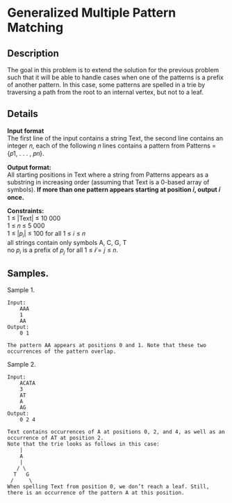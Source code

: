 # Generalized Multiple Pattern Matching

## Description 
The goal in this problem is to extend the solution for the previous problem such that it will be able to handle cases when one of the patterns is a prefix of another pattern. In this case, some patterns are spelled in a trie by traversing a path from the root to an internal vertex, but not to a leaf.


## Details
**Input format**<br> 
The first line of the input contains a string Text, the second line contains an integer 𝑛, each of the following 𝑛 lines contains a pattern from Patterns = {𝑝1, . . . , 𝑝𝑛}.


**Output format:**<br> 
All starting positions in Text where a string from Patterns appears as a substring in increasing order (assuming that Text is a 0-based array of symbols). **If more than one pattern appears starting at position 𝑖, output 𝑖 once.**

**Constraints:**<br>
1 ≤ |Text| ≤ 10 000<br> 
1 ≤ 𝑛 ≤ 5 000<br> 
1 ≤ |𝑝<sub>𝑖</sub>| ≤ 100 for all 1 ≤ 𝑖 ≤ 𝑛<br> 
all strings contain only symbols A, C, G, T<br> 
no 𝑝<sub>𝑖</sub> is a prefix of 𝑝<sub>𝑗</sub> for all 1 ≤ 𝑖 ̸= 𝑗 ≤ 𝑛.


## Samples.
Sample 1.

    Input:
        AAA
        1
        AA
    Output:
        0 1

    The pattern AA appears at positions 0 and 1. Note that these two occurrences of the pattern overlap.

Sample 2.

    Input:
        ACATA
        3
        AT
        A
        AG
    Output:
        0 2 4
    
    Text contains occurrences of A at positions 0, 2, and 4, as well as an occurrence of AT at position 2. 
    Note that the trie looks as follows in this case:
        |
        A
        |
       / \
      T   G
     /     \
    When spelling Text from position 0, we don’t reach a leaf. Still, there is an occurrence of the pattern A at this position.
    